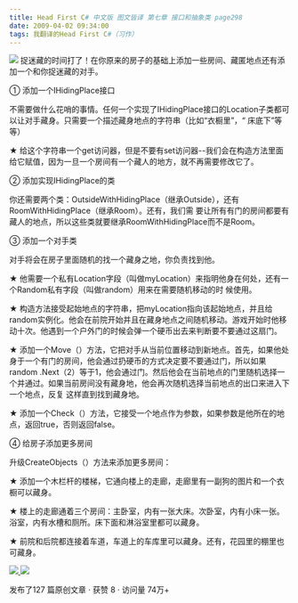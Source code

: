 ```yaml
---
title: Head First C# 中文版 图文皆译 第七章 接口和抽象类 page298
date: 2009-04-02 09:34:00
tags: 我翻译的Head First C#（习作）
---
```

![](https://p-blog.csdn.net/images/p_blog_csdn_net/cuipengfei1/EntryImages/20090402/2009-04-02_08-59-16.jpg) 捉迷藏的时间打了！在你原来的房子的基础上添加一些房间、藏匿地点还有添加一个和你捉迷藏的对手。

①  添加一个IHidingPlace接口

不需要做什么花哨的事情。任何一个实现了IHidingPlace接口的Location子类都可以让对手藏身。只需要一个描述藏身地点的字符串（比如“衣橱里”，“
床底下”等等）

★  给这个字符串一个get访问器，但是不要有set访问器--我们会在构造方法里面给它赋值，因为一旦一个房间有一个藏人的地方，就不再需要修改它了。

②  添加实现IHidingPlace的类

你还需要两个类：OutsideWithHidingPlace（继承Outside），还有RoomWithHidingPlace（继承Room）。还有，我们需
要让所有有门的房间都要有藏人的地点，所以这些类就要继承RoomWithHidingPlace而不是Room。

③  添加一个对手类

对手将会在房子里面随机的找一个藏身之地，你负责找到他。

★  他需要一个私有Location字段（叫做myLocation）来指明他身在何处，还有一个Random私有字段（叫做random）用来在需要随机移动的时
候使用。

★  构造方法接受起始地点的字符串，把myLocation指向该起始地点，并且给random实例化。他会在前院开始并且在藏身地点之间随机移动。游戏开始时他移
动十次。他遇到一个户外门的时候会弹一个硬币出去来判断要不要通过这扇门。

★  添加一个Move（）方法，它把对手从当前位置移动到新地点。首先，如果他处身于一个有门的房间，他会通过扔硬币的方式决定要不要通过门，所以如果random
.Next（2）等于1，他会通过门。然后他会在当前地点的门里随机选择一个并通过。如果当前房间没有藏身地，他会再次随机选择当前地点的出口来进入下一个地点，反复
这样直到找到藏身地。

★  添加一个Check（）方法，它接受一个地点作为参数，如果参数是他所在的地点，返回true，否则返回false。

④  给房子添加更多房间

升级CreateObjects（）方法来添加更多房间：

★  添加一个木栏杆的楼梯，它通向楼上的走廊，走廊里有一副狗的图片和一个衣橱可以藏身。

★  楼上的走廊通着三个房间：主卧室，内有一张大床。次卧室，内有小床一张。浴室，内有水槽和厕所。床下面和淋浴室里都可以藏身。

★  前院和后院都连接着车道，车道上的车库里可以藏身。还有，花园里的棚里也可藏身。



[ ![](https://profile.csdnimg.cn/5/2/5/3_cuipengfei1)
![](https://g.csdnimg.cn/static/user-reg-year/1x/11.png)
](https://blog.csdn.net/cuipengfei1)



发布了127 篇原创文章  ·  获赞 8  ·  访问量 74万+

